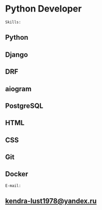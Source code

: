 # Python Developer

```shell
Skills:
```

## Python
## Django 
## DRF 
## aiogram 
## PostgreSQL 
## HTML 
## CSS 
## Git 
## Docker

```shell
E-mail:
```
## kendra-lust1978@yandex.ru
